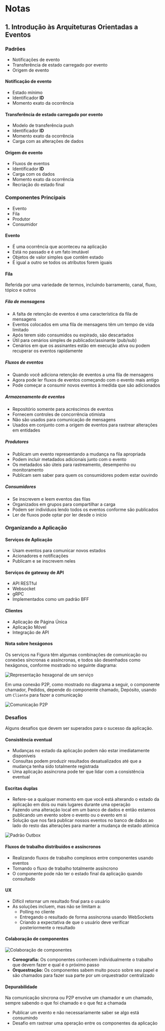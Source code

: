 # Notas

## 1. Introdução às Arquiteturas Orientadas a Eventos

### Padrões

- Notificações de evento
- Transferência de estado carregado por evento
- Origem de evento

#### Notificação de evento

- Estado mínimo
- Identificador **ID**
- Momento exato da ocorrência

#### Transferência de estado carregado por evento

- Modelo de transferência push
- Identificador **ID**
- Momento exato da ocorrência
- Carga com as alterações de dados

#### Origem de evento

- Fluxos de eventos
- Identificador **ID**
- Carga com os dados
- Momento exato da ocorrência
- Recriação do estado final

### Componentes Principais

- Evento
- Fila
- Produtor
- Consumidor

#### Evento

- É uma ocorrência que aconteceu na aplicação
- Está no passado e é um fato imutável
- Objetos de valor simples que contêm estado
- É igual a outro se todos os atributos forem iguais

#### Fila

Referida por uma variedade de termos, incluindo barramento, canal, fluxo, tópico e outros

##### Fila de mensagens

- A falta de retenção de eventos é uma característica da fila de mensagens
- Eventos colocados em uma fila de mensagens têm um tempo de vida limitado
- Após terem sido consumidos ou expirado, são descartados
- Útil para cenários simples de publicador/assinante (pub/sub)
- Cenários em que os assinantes estão em execução ativa ou podem recuperar os eventos rapidamente

##### Fluxos de eventos

- Quando você adiciona retenção de eventos a uma fila de mensagens
- Agora pode ler fluxos de eventos começando com o evento mais antigo
- Pode começar a consumir novos eventos à medida que são adicionados

##### Armazenamento de eventos

- Repositório somente para acréscimos de eventos
- Fornecem controles de concorrência otimista
- Não são usados para comunicação de mensagens
- Usados em conjunto com a origem de eventos para rastrear alterações em entidades

##### Produtores

- Publicam um evento representando a mudança na fila apropriada
- Podem incluir metadados adicionais junto com o evento
- Os metadados são úteis para rastreamento, desempenho ou monitoramento
- Publicam sem saber para quem os consumidores podem estar ouvindo

##### Consumidores

- Se inscrevem e leem eventos das filas
- Organizados em grupos para compartilhar a carga
- Podem ser indivíduos lendo todos os eventos conforme são publicados
- Ler de fluxos pode optar por ler desde o início

### Organizando a Aplicação

#### Serviços de Aplicação

- Usam eventos para comunicar novos estados
- Acionadores e notificações
- Publicam e se inscrevem neles

#### Serviços de gateway de API

- API RESTful
- Websocket
- gRPC
- Implementados como um padrão BFF

#### Clientes

- Aplicação de Página Única
- Aplicação Móvel
- Integração de API

#### Nota sobre hexágonos

Os serviços na Figura têm algumas combinações de comunicação ou conexões síncronas e assíncronas, e todos são desenhados como hexágonos, conforme mostrado no seguinte diagrama:

![Representação hexagonal de um serviço](../media/hexagon.png)

Em uma conexão P2P, como mostrado no diagrama a seguir, o componente chamador, Pedidos, depende do componente chamado, Depósito, usando um `Cliente` para fazer a comunicação

![Comunicação P2P](../media/p2p.png)

### Desafios

Alguns desafios que devem ser superados para o sucesso da aplicação.

#### Consistência eventual

- Mudanças no estado da aplicação podem não estar imediatamente disponíveis
- Consultas podem produzir resultados desatualizados até que a mudança tenha sido totalmente registrada
- Uma aplicação assíncrona pode ter que lidar com a consistência eventual

#### Escritas duplas

- Refere-se a qualquer momento em que você está alterando o estado da aplicação em dois ou mais lugares durante uma operação
- Fazendo uma alteração local em um banco de dados e então estamos publicando um evento sobre o evento ou o evento em si
- Solução que nos fará publicar nossos eventos no banco de dados ao lado do resto das alterações para manter a mudança de estado atômica

![Padrão Outbox](../media/outbox.png)

#### Fluxos de trabalho distribuídos e assíncronos

- Realizando fluxos de trabalho complexos entre componentes usando eventos
- Tornando o fluxo de trabalho totalmente assíncrono
- O componente pode não ter o estado final da aplicação quando consultado

#### UX

- Difícil retornar um resultado final para o usuário
- As soluções incluem, mas não se limitam a:
  - Polling no cliente
  - Entregando o resultado de forma assíncrona usando WebSockets
  - Criando a expectativa de que o usuário deve verificar posteriormente o resultado

#### Colaboração de componentes

![Colaboração de componentes](../media/colaboration.png)

- **Coreografia:** Os componentes conhecem individualmente o trabalho que devem fazer e qual é o próximo passo
- **Orquestração:** Os componentes sabem muito pouco sobre seu papel e são chamados para fazer sua parte por um orquestrador centralizado

#### Depurabilidade

Na comunicação síncrona ou P2P envolve um chamador e um chamado, sempre sabendo o que foi chamado e o que fez a chamada

- Publicar um evento e não necessariamente saber se algo está consumindo
- Desafio em rastrear uma operação entre os componentes da aplicação
